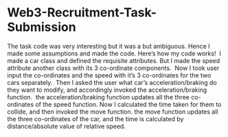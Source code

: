 # Web3-Recruitment-Task-Submission
The task code was very interesting but it was a but ambiguous. Hence I made some assumptions and made the code. Here’s how my code works!  I made a car class and defined the requisite attributes. But I made the speed attribute another class with its 3 co-ordinate components.  Now I took user input the co-ordinates and the speed with it’s 3 co-ordinates for the two cars separately. 
 Then I asked the user what car’s acceleration/braking do they want to modify, and accordingly invoked the acceleration/braking function.  the acceleration/braking function updates all the three co-ordinates of the speed function. Now I calculated the time taken for them to collide, and then invoked the move function. the move function updates all the three co-ordinates of the car, and the time is calculated by distance/absolute value of relative speed.
